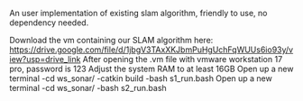 An user implementation of existing slam algorithm, friendly to use, no dependency needed.

Download the vm containing our SLAM algorithm here:
https://drive.google.com/file/d/1jbgV3TAxXKJbmPuHgUchFqWUUs6io93y/view?usp=drive_link
After opening the .vm file with vmware workstation 17 pro, password is 123
Adjust the system RAM to at least 16GB
Open up a new terminal
-cd ws_sonar/ 
-catkin build
-bash s1_run.bash
Open up a new terminal
-cd ws_sonar/ 
-bash s2_run.bash
